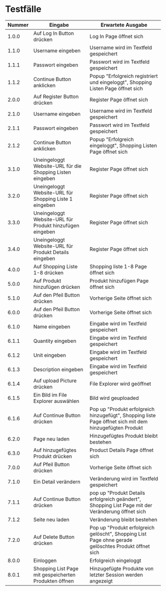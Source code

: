 # Testfälle

| **Nummer** | **Eingabe** | **Erwartete Ausgabe** |
| --- | --- | --- |
| 1.0.0 | Auf Log In Button drücken | Log In Page öffnet sich |
| 1.1.0 | Username eingeben | Username wird im Textfeld gespeichert |
| 1.1.1 | Passwort eingeben | Passwort wird im Textfeld gespeichert |
| 1.1.2 | Continue Button anklicken | Popup "Erfolgreich registriert und eingeloggt", Shopping Listen Page öffnet sich |
| 2.0.0 | Auf Register Button drücken | Register Page öffnet sich |
| 2.1.0 | Username eingeben | Username wird im Textfeld gespeichert |
| 2.1.1 | Passwort eingeben | Passwort wird im Textfeld gespeichert |
| 2.1.2 | Continue Button anklicken | Popup "Erfolgreich eingeloggt", Shopping Listen Page öffnet sich |
| 3.1.0 | Uneingeloggt Website-URL für die Shopping Listen eingeben | Register Page öffnet sich |
| 3.2.0 | Uneingeloggt Website-URL für Shopping Liste 1 eingeben | Register Page öffnet sich |
| 3.3.0 | Uneingeloggt Website-URL für Produkt hinzufügen eingeben | Register Page öffnet sich |
| 3.4.0 | Uneingeloggt Website-URL für Produkt Details eingeben | Register Page öffnet sich |
| 4.0.0 | Auf Shopping Liste 1-8 drücken | Shopping liste 1-8 Page öffnet sich |
| 5.0.0 | Auf Produkt hinzufügen drücken | Produkt hinzufügen Page öffnet sich |
| 5.1.0 | Auf den Pfeil Button drücken | Vorherige Seite öffnet sich |
| 6.0.0 | Auf den Pfeil Button drücken | Vorherige Seite öffnet sich |
| 6.1.0 | Name eingeben | Eingabe wird im Textfeld gespeichert |
| 6.1.1 | Quantity eingeben | Eingabe wird im Textfeld gespeichert |
| 6.1.2 | Unit eingeben | Eingabe wird im Textfeld gespeichert |
| 6.1.3 | Description eingeben | Eingabe wird im Textfeld gespeichert |
| 6.1.4 | Auf upload Picture drücken | File Explorer wird geöffnet |
| 6.1.5 | Ein Bild im File Explorer auswählen | Bild wird geuploaded |
| 6.1.6 | Auf Continue Button drücken | Pop up "Produkt erfolgreich hinzugefügt", Shopping liste Page öffnet sich mit dem hinzugefügten Produkt |
| 6.2.0 | Page neu laden | Hinzugefügtes Produkt bleibt bestehen |
| 6.3.0 | Auf hinzugefügtes Produkt drücken | Product Details Page öffnet sich |
| 7.0.0 | Auf Pfeil Button drücken | Vorherige Seite öffnet sich |
| 7.1.0 | Ein Detail verändern | Veränderung wird im Textfeld gespeichert |
| 7.1.1 | Auf Continue Button drücken | pop up "Produkt Details erfolgreich geändert", Shopping List Page mit der Veränderung öffnet sich |
| 7.1.2 | Seite neu laden | Veränderung bleibt bestehen |
| 7.2.0 | Auf Delete Button drücken | Pop up "Produkt erfolgreich gelöscht", Shopping List Page ohne gerade gelöschtes Produkt öffnet sich |
| 8.0.0 | Einloggen | Erfolgreich eingeloggt |
| 8.0.1 | Shopping List Page mit gespeicherten Produkten öffnen | Hinzugefügte Produkte von letzter Session werden angezeigt |

